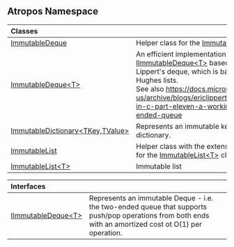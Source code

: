 ## Atropos Namespace

| Classes | |
| :--- | :--- |
| [ImmutableDeque](ImmutableDeque.md 'Atropos.ImmutableDeque') | Helper class for the [ImmutableDeque&lt;T&gt;](ImmutableDeque_T_.md 'Atropos.ImmutableDeque&lt;T&gt;') |
| [ImmutableDeque&lt;T&gt;](ImmutableDeque_T_.md 'Atropos.ImmutableDeque&lt;T&gt;') | An efficient implementation of the [IImmutableDeque&lt;T&gt;](IImmutableDeque_T_.md 'Atropos.IImmutableDeque&lt;T&gt;') based on the Eric Lippert's deque, which is based on the Hughes lists.<br/>See also https://docs.microsoft.com/en-us/archive/blogs/ericlippert/immutability-in-c-part-eleven-a-working-double-ended-queue<br/> |
| [ImmutableDictionary&lt;TKey,TValue&gt;](ImmutableDictionary_TKey_TValue_.md 'Atropos.ImmutableDictionary&lt;TKey,TValue&gt;') | Represents an immutable key-value dictionary.<br/> |
| [ImmutableList](ImmutableList.md 'Atropos.ImmutableList') | Helper class with the extension methods for the [ImmutableList&lt;T&gt;](ImmutableList_T_.md 'Atropos.ImmutableList&lt;T&gt;') class.<br/> |
| [ImmutableList&lt;T&gt;](ImmutableList_T_.md 'Atropos.ImmutableList&lt;T&gt;') | Immutable list<br/> |

| Interfaces | |
| :--- | :--- |
| [IImmutableDeque&lt;T&gt;](IImmutableDeque_T_.md 'Atropos.IImmutableDeque&lt;T&gt;') | Represents an immutable Deque - i.e. the two-ended queue that supports push/pop operations from both ends with an amortized cost ot O(1) per operation.<br/> |
